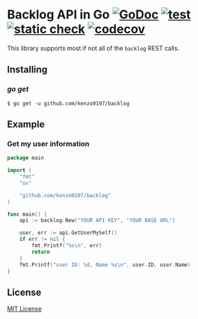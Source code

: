 Backlog API in Go [![GoDoc](https://godoc.org/github.com/kenzo0107/backlog?status.svg)](https://godoc.org/github.com/kenzo0107/backlog) [![test](https://github.com/kenzo0107/backlog/workflows/Test/badge.svg?branch=master)](https://github.com/kenzo0107/backlog/actions?query=workflow%3ATest) [![static check](https://github.com/kenzo0107/backlog/workflows/static%20check/badge.svg)](https://github.com/kenzo0107/backlog/actions?query=workflow%3A%22static+check%22)
[![codecov](https://codecov.io/gh/kenzo0107/backlog/branch/master/graph/badge.svg)](https://codecov.io/gh/kenzo0107/backlog)
===============

This library supports most if not all of the `backlog` REST calls.


## Installing

### *go get*

    $ go get -u github.com/kenzo0107/backlog

## Example

### Get my user information

```go
package main

import (
	"fmt"
	"os"

	"github.com/kenzo0107/backlog"
)

func main() {
	api := backlog.New("YOUR API KEY", "YOUR BASE URL")

	user, err := api.GetUserMySelf()
	if err != nil {
		fmt.Printf("%s\n", err)
		return
	}
	fmt.Printf("user ID: %d, Name %s\n", user.ID, user.Name)
}
```

## License

[MIT License](https://github.com/kenzo0107/backlog/blob/master/LICENSE)

